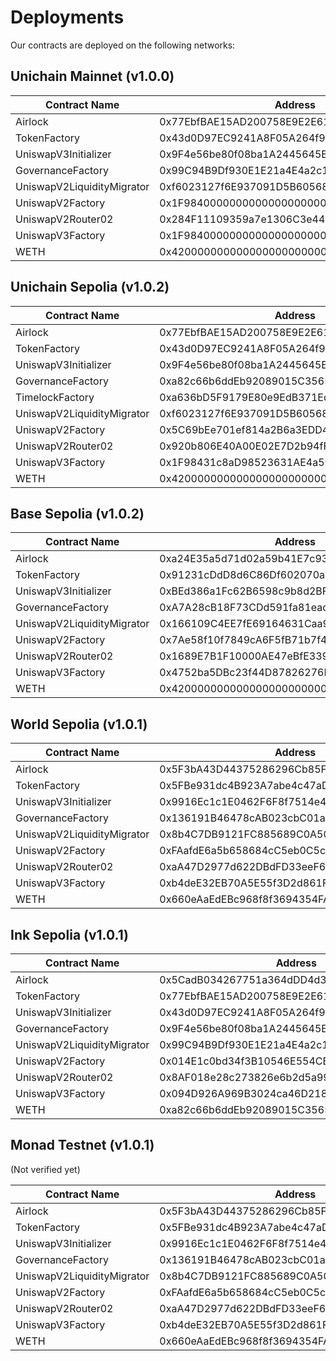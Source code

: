 # Deployments

Our contracts are deployed on the following networks:

## Unichain Mainnet (v1.0.0)

| Contract Name              | Address                                    |
| -------------------------- | ------------------------------------------ |
| Airlock                    | 0x77EbfBAE15AD200758E9E2E61597c0B07d731254 |
| TokenFactory               | 0x43d0D97EC9241A8F05A264f94B82A1d2E600f2B3 |
| UniswapV3Initializer       | 0x9F4e56be80f08ba1A2445645EFa6d231E27b43ec |
| GovernanceFactory          | 0x99C94B9Df930E1E21a4E4a2c105dBff21bF5c5aE |
| UniswapV2LiquidityMigrator | 0xf6023127f6E937091D5B605680056A6D27524bad |
| UniswapV2Factory           | 0x1F98400000000000000000000000000000000002 |
| UniswapV2Router02          | 0x284F11109359a7e1306C3e447ef14D38400063FF |
| UniswapV3Factory           | 0x1F98400000000000000000000000000000000003 |
| WETH                       | 0x4200000000000000000000000000000000000006 |

## Unichain Sepolia (v1.0.2)

| Contract Name              | Address                                    |
| -------------------------- | ------------------------------------------ |
| Airlock                    | 0x77EbfBAE15AD200758E9E2E61597c0B07d731254 |
| TokenFactory               | 0x43d0D97EC9241A8F05A264f94B82A1d2E600f2B3 |
| UniswapV3Initializer       | 0x9F4e56be80f08ba1A2445645EFa6d231E27b43ec |
| GovernanceFactory          | 0xa82c66b6ddEb92089015C3565E05B5c9750b2d4B |
| TimelockFactory            | 0xa636bD5F9179E80e9EdB371Ed90956fA5ebdCB33 |
| UniswapV2LiquidityMigrator | 0xf6023127f6E937091D5B605680056A6D27524bad |
| UniswapV2Factory           | 0x5C69bEe701ef814a2B6a3EDD4B1652CB9cc5aA6f |
| UniswapV2Router02          | 0x920b806E40A00E02E7D2b94fFc89860fDaEd3640 |
| UniswapV3Factory           | 0x1F98431c8aD98523631AE4a59f267346ea31F984 |
| WETH                       | 0x4200000000000000000000000000000000000006 |

## Base Sepolia (v1.0.2)

| Contract Name              | Address                                    |
| -------------------------- | ------------------------------------------ |
| Airlock                    | 0xa24E35a5d71d02a59b41E7c93567626302da1958 |
| TokenFactory               | 0x91231cDdD8d6C86Df602070a3081478e074b97b7 |
| UniswapV3Initializer       | 0xBEd386a1Fc62B6598c9b8d2BF634471B6Fe75EB7 |
| GovernanceFactory          | 0xA7A28cB18F73CDd591fa81ead6ffadf749c0d0a2 |
| UniswapV2LiquidityMigrator | 0x166109C4EE7fE69164631Caa937dAA5F5cEbFef0 |
| UniswapV2Factory           | 0x7Ae58f10f7849cA6F5fB71b7f45CB416c9204b1e |
| UniswapV2Router02          | 0x1689E7B1F10000AE47eBfE339a4f69dECd19F602 |
| UniswapV3Factory           | 0x4752ba5DBc23f44D87826276BF6Fd6b1C372aD24 |
| WETH                       | 0x4200000000000000000000000000000000000006 |

## World Sepolia (v1.0.1)

| Contract Name              | Address                                    |
| -------------------------- | ------------------------------------------ |
| Airlock                    | 0x5F3bA43D44375286296Cb85F1EA2EBfa25dde731 |
| TokenFactory               | 0x5FBe931dc4B923A7abe4c47aD68d5bF9Eda5B76D |
| UniswapV3Initializer       | 0x9916Ec1c1E0462F6F8f7514e414F06bf001Ac82A |
| GovernanceFactory          | 0x136191B46478cAB023cbC01a36160C4Aad81677a |
| UniswapV2LiquidityMigrator | 0x8b4C7DB9121FC885689C0A50D5a1429F15AEc2a0 |
| UniswapV2Factory           | 0xFAafdE6a5b658684cC5eb0C5c2c755B00A246F45 |
| UniswapV2Router02          | 0xaA47D2977d622DBdFD33eeF6a8276727c52EB4e5 |
| UniswapV3Factory           | 0xb4deE32EB70A5E55f3D2d861F49Fb3D79f7a14d9 |
| WETH                       | 0x660eAaEdEBc968f8f3694354FA8EC0b4c5Ba8D12 |

## Ink Sepolia (v1.0.1)

| Contract Name              | Address                                    |
| -------------------------- | ------------------------------------------ |
| Airlock                    | 0x5CadB034267751a364dDD4d321C99E07A307f915 |
| TokenFactory               | 0x77EbfBAE15AD200758E9E2E61597c0B07d731254 |
| UniswapV3Initializer       | 0x43d0D97EC9241A8F05A264f94B82A1d2E600f2B3 |
| GovernanceFactory          | 0x9F4e56be80f08ba1A2445645EFa6d231E27b43ec |
| UniswapV2LiquidityMigrator | 0x99C94B9Df930E1E21a4E4a2c105dBff21bF5c5aE |
| UniswapV2Factory           | 0x014E1c0bd34f3B10546E554CB33B3293fECDD056 |
| UniswapV2Router02          | 0x8AF018e28c273826e6b2d5a99e81c8fB63729b07 |
| UniswapV3Factory           | 0x094D926A969B3024ca46D2186BF13FD5CDBA9CE2 |
| WETH                       | 0xa82c66b6ddEb92089015C3565E05B5c9750b2d4B |

## Monad Testnet (v1.0.1)

(Not verified yet)

| Contract Name              | Address                                    |
| -------------------------- | ------------------------------------------ |
| Airlock                    | 0x5F3bA43D44375286296Cb85F1EA2EBfa25dde731 |
| TokenFactory               | 0x5FBe931dc4B923A7abe4c47aD68d5bF9Eda5B76D |
| UniswapV3Initializer       | 0x9916Ec1c1E0462F6F8f7514e414F06bf001Ac82A |
| GovernanceFactory          | 0x136191B46478cAB023cbC01a36160C4Aad81677a |
| UniswapV2LiquidityMigrator | 0x8b4C7DB9121FC885689C0A50D5a1429F15AEc2a0 |
| UniswapV2Factory           | 0xFAafdE6a5b658684cC5eb0C5c2c755B00A246F45 |
| UniswapV2Router02          | 0xaA47D2977d622DBdFD33eeF6a8276727c52EB4e5 |
| UniswapV3Factory           | 0xb4deE32EB70A5E55f3D2d861F49Fb3D79f7a14d9 |
| WETH                       | 0x660eAaEdEBc968f8f3694354FA8EC0b4c5Ba8D12 |
